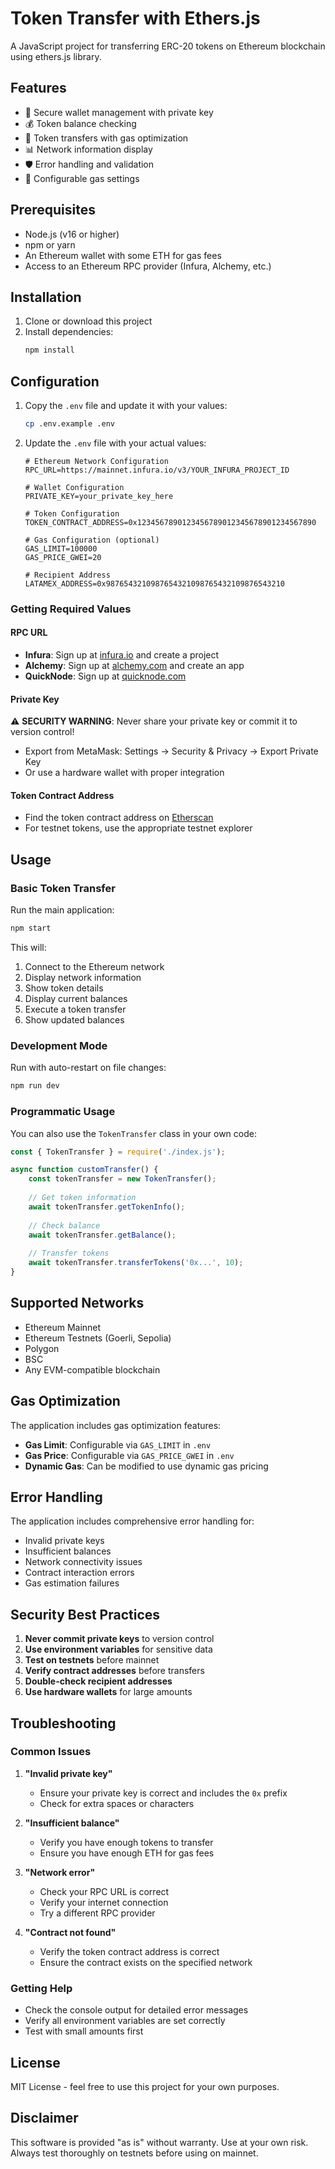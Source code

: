 # Token Transfer with Ethers.js

A JavaScript project for transferring ERC-20 tokens on Ethereum blockchain using ethers.js library.

## Features

- 🔐 Secure wallet management with private key
- 💰 Token balance checking
- 🚀 Token transfers with gas optimization
- 📊 Network information display
- 🛡️ Error handling and validation
- 🔧 Configurable gas settings

## Prerequisites

- Node.js (v16 or higher)
- npm or yarn
- An Ethereum wallet with some ETH for gas fees
- Access to an Ethereum RPC provider (Infura, Alchemy, etc.)

## Installation

1. Clone or download this project
2. Install dependencies:
   ```bash
   npm install
   ```

## Configuration

1. Copy the `.env` file and update it with your values:
   ```bash
   cp .env.example .env
   ```

2. Update the `.env` file with your actual values:

   ```env
   # Ethereum Network Configuration
   RPC_URL=https://mainnet.infura.io/v3/YOUR_INFURA_PROJECT_ID
   
   # Wallet Configuration
   PRIVATE_KEY=your_private_key_here
   
   # Token Configuration
   TOKEN_CONTRACT_ADDRESS=0x1234567890123456789012345678901234567890
   
   # Gas Configuration (optional)
   GAS_LIMIT=100000
   GAS_PRICE_GWEI=20
   
   # Recipient Address
   LATAMEX_ADDRESS=0x9876543210987654321098765432109876543210
   ```

### Getting Required Values

#### RPC URL
- **Infura**: Sign up at [infura.io](https://infura.io) and create a project
- **Alchemy**: Sign up at [alchemy.com](https://alchemy.com) and create an app
- **QuickNode**: Sign up at [quicknode.com](https://quicknode.com)

#### Private Key
⚠️ **SECURITY WARNING**: Never share your private key or commit it to version control!

- Export from MetaMask: Settings → Security & Privacy → Export Private Key
- Or use a hardware wallet with proper integration

#### Token Contract Address
- Find the token contract address on [Etherscan](https://etherscan.io)
- For testnet tokens, use the appropriate testnet explorer

## Usage

### Basic Token Transfer

Run the main application:
```bash
npm start
```

This will:
1. Connect to the Ethereum network
2. Display network information
3. Show token details
4. Display current balances
5. Execute a token transfer
6. Show updated balances

### Development Mode

Run with auto-restart on file changes:
```bash
npm run dev
```

### Programmatic Usage

You can also use the `TokenTransfer` class in your own code:

```javascript
const { TokenTransfer } = require('./index.js');

async function customTransfer() {
    const tokenTransfer = new TokenTransfer();
    
    // Get token information
    await tokenTransfer.getTokenInfo();
    
    // Check balance
    await tokenTransfer.getBalance();
    
    // Transfer tokens
    await tokenTransfer.transferTokens('0x...', 10);
}
```

## Supported Networks

- Ethereum Mainnet
- Ethereum Testnets (Goerli, Sepolia)
- Polygon
- BSC
- Any EVM-compatible blockchain

## Gas Optimization

The application includes gas optimization features:

- **Gas Limit**: Configurable via `GAS_LIMIT` in `.env`
- **Gas Price**: Configurable via `GAS_PRICE_GWEI` in `.env`
- **Dynamic Gas**: Can be modified to use dynamic gas pricing

## Error Handling

The application includes comprehensive error handling for:

- Invalid private keys
- Insufficient balances
- Network connectivity issues
- Contract interaction errors
- Gas estimation failures

## Security Best Practices

1. **Never commit private keys** to version control
2. **Use environment variables** for sensitive data
3. **Test on testnets** before mainnet
4. **Verify contract addresses** before transfers
5. **Double-check recipient addresses**
6. **Use hardware wallets** for large amounts

## Troubleshooting

### Common Issues

1. **"Invalid private key"**
   - Ensure your private key is correct and includes the `0x` prefix
   - Check for extra spaces or characters

2. **"Insufficient balance"**
   - Verify you have enough tokens to transfer
   - Ensure you have enough ETH for gas fees

3. **"Network error"**
   - Check your RPC URL is correct
   - Verify your internet connection
   - Try a different RPC provider

4. **"Contract not found"**
   - Verify the token contract address is correct
   - Ensure the contract exists on the specified network

### Getting Help

- Check the console output for detailed error messages
- Verify all environment variables are set correctly
- Test with small amounts first

## License

MIT License - feel free to use this project for your own purposes.

## Disclaimer

This software is provided "as is" without warranty. Use at your own risk. Always test thoroughly on testnets before using on mainnet. 